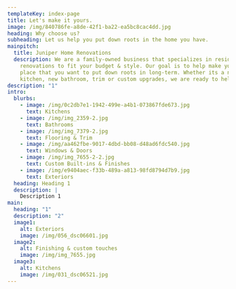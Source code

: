 ```yaml
---
templateKey: index-page
title: Let's make it yours.
image: /img/840786fe-a8de-42f1-ba22-ea5bc8cac4dd.jpg
heading: Why choose us?
subheading: Let us help you put down roots in the home you have.
mainpitch:
  title: Juniper Home Renovations
  description: We are a family-owned business that specializes in residential
    renovations to fit your budget & style. Our goal is to help make your home a
    place that you want to put down roots in long-term. Whether its a new
    kitchen, new bathroom, trim or custom upgrades, we are ready to help you!
description: "1"
intro:
  blurbs:
    - image: /img/0c2db7e1-1942-499e-a4b1-073867fde673.jpg
      text: Kitchens
    - image: /img/img_2359-2.jpg
      text: Bathrooms
    - image: /img/img_7379-2.jpg
      text: Flooring & Trim
    - image: /img/aa462fbe-9017-4dbd-bb08-d48ad6fdc540.jpg
      text: Windows & Doors
    - image: /img/img_7655-2-2.jpg
      text: Custom Built-ins & Finishes
    - image: /img/e9404aec-f33b-489a-a813-98fd8794d7b9.jpg
      text: Exteriors
  heading: Heading 1
  description: |
    Description 1
main:
  heading: "1"
  description: "2"
  image1:
    alt: Exteriors
    image: /img/056_dsc06601.jpg
  image2:
    alt: Finishing & custom touches
    image: /img/img_7655.jpg
  image3:
    alt: Kitchens
    image: /img/031_dsc06521.jpg
---
```

